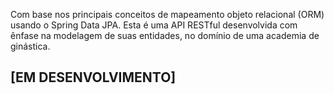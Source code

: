 Com base nos principais conceitos de mapeamento objeto relacional (ORM) usando o Spring Data JPA. Esta é uma API RESTful desenvolvida com ênfase na modelagem de suas entidades, no domínio de uma academia de ginástica.

## [EM DESENVOLVIMENTO]
